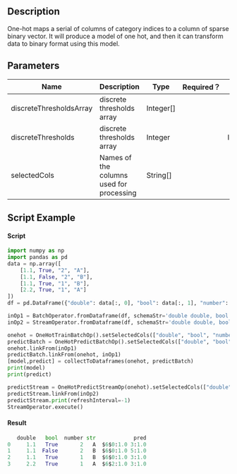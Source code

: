 ## Description
One-hot maps a serial of columns of category indices to a column of
 sparse binary vector. It will produce a model of one hot, and then it can transform
 data to binary format using this model.

## Parameters
| Name | Description | Type | Required？ | Default Value |
| --- | --- | --- | --- | --- |
| discreteThresholdsArray | discrete thresholds array | Integer[] |  | |
| discreteThresholds | discrete thresholds array | Integer |  | Integer.MIN_VALUE |
| selectedCols | Names of the columns used for processing | String[] |  |  |

## Script Example
#### Script
```python
import numpy as np
import pandas as pd
data = np.array([
    [1.1, True, "2", "A"],
    [1.1, False, "2", "B"],
    [1.1, True, "1", "B"],
    [2.2, True, "1", "A"]
])
df = pd.DataFrame({"double": data[:, 0], "bool": data[:, 1], "number": data[:, 2], "str": data[:, 3]})

inOp1 = BatchOperator.fromDataframe(df, schemaStr='double double, bool boolean, number int, str string')
inOp2 = StreamOperator.fromDataframe(df, schemaStr='double double, bool boolean, number int, str string')

onehot = OneHotTrainBatchOp().setSelectedCols(["double", "bool", "number", "str"]).setDiscreteThresholds(2)
predictBatch = OneHotPredictBatchOp().setSelectedCols(["double", "bool"]).setEncode("ASSEMBLED_VECTOR").setOutputCols(["pred"]).setDropLast(False)
onehot.linkFrom(inOp1)
predictBatch.linkFrom(onehot, inOp1)
[model,predict] = collectToDataframes(onehot, predictBatch)
print(model)
print(predict)

predictStream = OneHotPredictStreamOp(onehot).setSelectedCols(["double", "bool"]).setEncode("ASSEMBLED_VECTOR").setOutputCols(["vec"])
predictStream.linkFrom(inOp2)
predictStream.print(refreshInterval=-1)
StreamOperator.execute()
```
#### Result

```python
   double   bool  number str            pred
0     1.1   True       2   A  $6$0:1.0 3:1.0
1     1.1  False       2   B  $6$0:1.0 5:1.0
2     1.1   True       1   B  $6$0:1.0 3:1.0
3     2.2   True       1   A  $6$2:1.0 3:1.0

```






